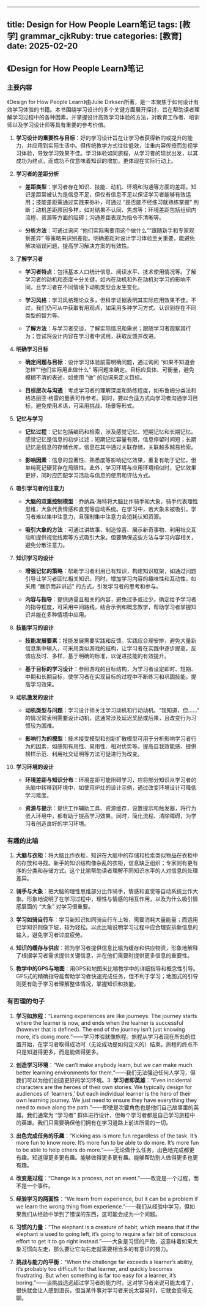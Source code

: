 
---
title: Design for How People Learn笔记
tags: [教学]
grammar_cjkRuby: true
categories: [教育]
date: 2025-02-20
---

## 《Design for How People Learn》笔记

### 主要内容
《Design for How People Learn》由Julie Dirksen所著，是一本聚焦于如何设计有效学习体验的书籍。本书围绕学习设计的多个关键方面展开探讨，旨在帮助读者理解学习过程中的各种因素，并掌握设计高效学习体验的方法，对教育工作者、培训师以及学习设计师等具有重要的参考价值。

1. **学习设计的重要性与目标**：好的学习设计旨在让学习者获得新的或提升的能力，并应用到实际生活中。但传统教学方式往往低效，注重内容传授而忽视学习体验，导致学习效果不佳。学习体验如同旅程，从学习者的现状出发，以其成功为终点，而成功不仅意味着知识的增加，更体现在实际行动上。

2. **学习者的差距分析**

    - **差距类型**：学习者存在知识、技能、动机、环境和沟通等方面的差距。知识差距常被认为是信息不足，但仅有信息不足以保证学习者能够有效运用；技能差距需通过实践来弥补，可通过 “是否能不经练习就熟练掌握” 判断；动机差距原因多样，如对结果不认同、焦虑等；环境差距包括组织内流程、资源等方面的阻碍；沟通差距表现为指令不清晰等。

    - **分析方法**：可通过询问 “他们实际需要用这个做什么”“跟随新手和专家观察差异” 等策略来识别差距。明确差距对设计学习体验至关重要，能避免解决错误问题，提高学习解决方案的有效性。

3. **了解学习者**

    - **学习者特点**：包括基本人口统计信息、阅读水平、技术使用情况等。了解学习者的动机和态度十分关键，如内在动机和外在动机对学习的影响不同，且学习者在不同情境下动机类型会发生变化。

    - **学习风格**：学习风格理论众多，但科学证据表明其实际应用效果不佳。不过，我们仍可从中获取有用观点，如采用多种学习方式、认识到存在不同类型的智力等。

    - **了解方法**：与学习者交谈，了解实际情况和需求；跟随学习者观察其行为；尝试将设计内容在学习者中试用，获取反馈并改进。

4. **明确学习目标**

    - **确定问题与目标**：设计学习体验前需明确问题，通过询问 “如果不知道会怎样”“他们实际用此做什么” 等问题来确定。目标应具体、可衡量，避免模糊不清的表述，如使用 “做” 的动词来定义目标。

    - **目标层次与沟通**：考虑学习者的理解深度和熟练程度，如布鲁姆分类法和格洛丽亚·格雷的量表可作参考。同时，要以合适方式向学习者沟通学习目标，避免使用术语，可采用挑战、场景等形式。

5. **记忆与学习**

    - **记忆过程**：记忆包括编码和检索，涉及感觉记忆、短期记忆和长期记忆。感觉记忆是信息的初步过滤；短期记忆容量有限，信息停留时间短；长期记忆是信息的存储仓库，信息在其中通过关联存储，关联越多越易检索。

    - **影响因素**：信息的显著性、熟悉度等影响记忆效果，重复有助于记忆，但单纯死记硬背存在局限性。此外，学习环境与应用环境相似时，记忆效果更好，同时应匹配学习活动与信息的使用和评估方式。

6. **吸引学习者的注意力**

    - **大脑的双重控制模型**：乔纳森·海特将大脑比作骑手和大象，骑手代表理性思维，大象代表情感和直觉等自动系统。在学习中，若大象未被吸引，学习者难以集中注意力，且强制集中注意力会消耗认知资源。

    - **吸引大象的方法**：可通过讲故事、制造惊喜、展示新奇事物、利用社交互动和提供视觉线索等方式吸引大象。但要确保这些方法与学习内容相关，避免分散注意力。

7. **知识学习的设计**

    - **增强记忆的策略**：帮助学习者利用已有知识，构建知识框架，如通过问题引导让学习者回忆相关知识。同时，增加学习内容的趣味性和互动性，如采用 “展示而非讲述” 的方式，引发学习者的思考和参与。

    - **内容与指导**：提供适量且相关的内容，避免过多或过少。确定给予学习者的指导程度，可采用中间路线，结合示例和概念教学，帮助学习者掌握知识并能在多种情境中应用。

8. **技能学习的设计**

    - **技能发展要素**：技能发展需要实践和反馈。实践应合理安排，避免大量新信息集中输入，可采用类似游戏的结构，让学习者在实践中逐步提高。反馈应及时、多样，基于明确的标准，以促进技能的有效提升。

    - **基于目标的学习设计**：参照游戏的目标结构，为学习者设定即时、短期、中期和长期目标，使学习者在实现目标的过程中不断练习和巩固技能，提高学习效果。

9. **动机激发的设计**

    - **动机类型与问题**：学习设计师关注学习动机和行动动机。“我知道，但……” 的情况常表明需要设计动机，这通常涉及延迟奖励或后果，且改变行为习惯较为困难。

    - **影响行为的模型**：技术接受模型和创新扩散模型可用于分析影响学习者行为的因素，如感知有用性、易用性、相对优势等。提高自我效能感、提供榜样示范、利用社交证明等方法可促进行为改变。

10. **学习环境的设计**

    - **环境差距与知识分布**：环境差距可能阻碍学习，应将部分知识从学习者的头脑中转移到环境中，如使用炉灶的设计示例，通过改变环境设计可降低学习难度。

    - **资源与提示**：提供工作辅助工具、资源缓存，设置提示和触发器，将行为嵌入环境中，都有助于提高学习效果。同时，简化流程、清除障碍，为学习者创造良好的学习环境。



### 有趣的比喻

1. **大脑与衣柜**：将大脑比作衣柜，知识在大脑中的存储和检索类似物品在衣柜中的存放和寻找。新手的知识结构像杂乱的衣柜，信息缺乏组织；专家则有更有序的分类和存储方式。这个比喻帮助读者理解不同知识水平的人对信息的处理差异。

2. **骑手与大象**：把大脑的理性思维部分比作骑手，情感和直觉等自动系统比作大象。形象地说明了在学习过程中，理性与情感的相互作用，以及为什么吸引情感层面的 “大象” 对学习很重要。

3. **学习如骑自行车**：学习新知识如同骑自行车上坡，需要消耗大量能量；而运用已学知识则像下坡，较为轻松。以此比喻说明学习过程中应合理安排新信息的输入，避免学习者过度疲劳。

4. **知识的缓存与供应**：把为学习者提供信息比喻为缓存和供应物资，形象地解释了根据学习者需求提供关键信息，并在他们需要时提供更多信息的重要性。

5. **教学中的GPS与地图**：用GPS和地图来比喻教学中的详细指导和概念性引导。GPS式的精确指导能帮助学习者快速完成任务，但不利于学习；地图式的引导则更有助于学习者理解整体情况，掌握知识和技能。



### 有哲理的句子

1. **学习如旅程**：“Learning experiences are like journeys. The journey starts where the learner is now, and ends when the learner is successful (however that is defined). The end of the journey isn’t just knowing more, it’s doing more.”——学习体验就像旅程。旅程从学习者现在所处的位置开始，在学习者取得成功时（无论成功是如何定义的）结束。旅程的终点不只是知道得更多，而是能做得更多。

2. **创造学习环境**：“We can’t make anybody learn, but we can make much better learning environments for them.”——我们无法强迫任何人学习，但我们可以为他们创造更好的学习环境。3. **学习者即英雄**：“Even incidental characters are the heroes of their own stories. We typically design for audiences of ‘learners,’ but each individual learner is the hero of their own learning journey. We just need to ensure they have everything they need to move along the path.”——即使是次要角色也是他们自己故事里的英雄。我们通常为 “学习者” 群体进行设计，但每个学习者都是自己学习旅程中的英雄。我们只需要确保他们拥有在学习道路上前进所需的一切。

4. **出色完成任务的乐趣**：“Kicking ass is more fun regardless of the task. It’s more fun to know more. It’s more fun to be able to do more. It’s more fun to be able to help others do more.”——无论做什么任务，出色地完成都更有趣。知道得更多更有趣。能够做得更多更有趣。能够帮助别人做得更多也更有趣。 

5. **改变是过程**：“Change is a process, not an event.”——改变是一个过程，而不是一个事件。 

6. **经验学习的两面性**：“We learn from experience, but it can be a problem if we learn the wrong thing from experience.”——我们从经验中学习，但如果我们从经验中学到了错误的东西，这可能会成为一个问题。 

7. **习惯的力量**：“The elephant is a creature of habit, which means that if the elephant is used to going left, it’s going to require a fair bit of conscious effort to get it to go right instead.”——大象是习惯的产物，这意味着如果大象习惯向左走，那么要让它向右走就需要相当多的有意识的努力。 

8. **挑战与能力的平衡**：“When the challenge far exceeds a learner’s ability, it’s probably too difficult for that learner, and quickly becomes frustrating. But when something is far too easy for a learner, it’s boring.”——当挑战远远超过学习者的能力时，这对学习者来说可能太难了，很快就会让人感到沮丧。但当某件事对学习者来说太容易时，它就会变得无聊。